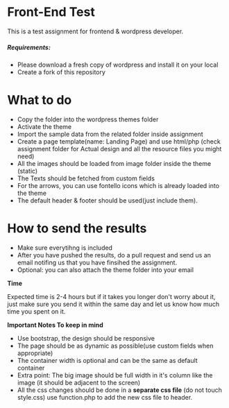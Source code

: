 # Front-End Test

This is a test assignment for frontend & wordpress developer.
##### Requirements:

  - Please download a fresh copy of wordpress and install it on your local
  - Create a fork of this repository


# What to do

  - Copy the folder into the wordpress themes folder
  - Activate the theme
  - Import the sample data from the related folder inside assignment
  - Create a page template(name: Landing Page) and use html/php (check assignment folder for Actual design and all the resource files you might need)
  - All the images should be loaded from image folder inside the theme (static)
  - The Texts should be fetched from custom fields
  - For the arrows, you can use fontello icons which is already loaded into the theme
  - The default header & footer should be used(just include them).

# How to send the results

  - Make sure everytihng is included
  - After you have pushed the results, do a pull request and send us an email notifing us that you have finsihed the assignment.
  - Optional: you can also attach the theme folder into your email
 
**Time**

Expected time is 2-4 hours but if it takes you longer don't worry about it, just make sure you send it within the same day and let us know how much time you spent on it.
  
**Important Notes To keep in mind**
  - Use bootstrap, the design should be responsive
  - The page should be as dynamic as possible(use custom fields when appropriate)
  - The container width is optional and can be the same as default container
  - Extra point: The big image should be full width in it's column like the image (it should be adjacent to the screen)
  - All the css changes should be done in a **separate css file** (do not touch style.css) use function.php to add the new css file to header.


